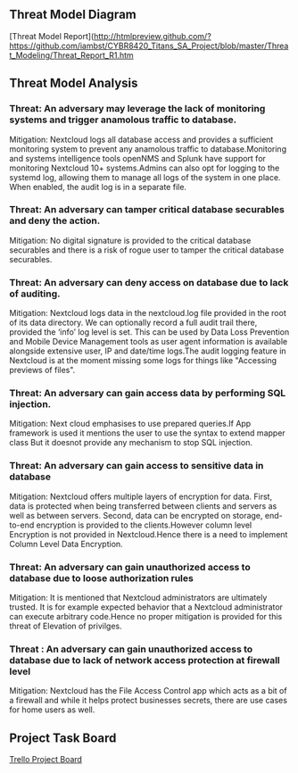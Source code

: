 
## Threat Model Diagram
[Threat Model Report](http://htmlpreview.github.com/?https://github.com/iambst/CYBR8420_Titans_SA_Project/blob/master/Threat_Modeling/Threat_Report_R1.htm

## Threat Model Analysis
### Threat: An adversary may leverage the lack of monitoring systems and trigger anamolous traffic to database.
Mitigation: Nextcloud logs all database access and provides a sufficient monitoring system to prevent any anamolous traffic to database.Monitoring and systems intelligence tools openNMS and Splunk have support for monitoring Nextcloud 10+ systems.Admins can also opt for logging to the systemd log, allowing them to manage all logs of the system in one place. When enabled, the audit log is in a separate file.

### Threat: An adversary can tamper critical database securables and deny the action.
Mitigation: No digital signature is provided to the critical database securables and there is a risk of rogue user to tamper the critical database securables.

### Threat: An adversary can deny access on database due to lack of auditing.
Mitigation: Nextcloud logs data in the nextcloud.log file provided in the root of its data directory. We can optionally record a full audit trail there, provided the ‘info’ log level is set. This can be used by Data Loss Prevention and Mobile Device Management tools as user agent information is available alongside extensive user, IP and date/time logs.The audit logging feature in Nextcloud is at the moment missing some logs for things like "Accessing previews of files".

### Threat: An adversary can gain access data by performing SQL injection.
Mitigation: Next cloud emphasises to use prepared queries.If App framework is used it mentions the user to use the syntax to extend mapper class But it doesnot provide any mechanism to stop SQL injection.

### Threat: An adversary can gain access to sensitive data in database
Mitigation: Nextcloud offers multiple layers of encryption for data. First, data is protected when being transferred between clients and servers as well as between servers. Second, data can be encrypted on storage, end-to-end encryption is provided to the clients.However column level Encryption is not provided in Nextcloud.Hence there is a need to implement Column Level Data Encryption.

### Threat: An adversary can gain unauthorized  access to database due to loose authorization rules
Mitigation: It is mentioned that Nextcloud administrators  are ultimately trusted. It is for example expected behavior that a Nextcloud administrator can execute arbitrary code.Hence no proper mitigation is provided for this threat of Elevation of privilges.

### Threat : An adversary can gain unauthorized access to database due to lack of network access protection at firewall level
Mitigation: Nextcloud has the File Access Control app which acts as a bit of a firewall and while it helps protect businesses secrets, there are use cases for home users as well.
## Project Task Board

[Trello Project Board](https://trello.com/b/PG39aw1z/sa-project-task-4-threat-modeling)
